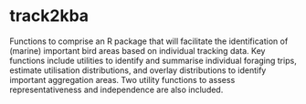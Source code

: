 # track2kba
Functions to comprise an R package that will facilitate the identification of (marine) important bird areas based on individual tracking data. Key functions include utilities to identify and summarise individual foraging trips, estimate utilisation distributions, and overlay distributions to identify important aggregation areas. Two utility functions to assess representativeness and independence are also included.
